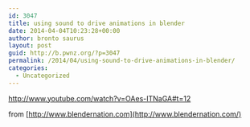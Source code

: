 ```yaml
---
id: 3047
title: using sound to drive animations in blender
date: 2014-04-04T10:23:28+00:00
author: bronto saurus
layout: post
guid: http://b.pwnz.org/?p=3047
permalink: /2014/04/using-sound-to-drive-animations-in-blender/
categories:
  - Uncategorized
---
```

<http://www.youtube.com/watch?v=OAes-ITNaGA#t=12>

from [http://www.blendernation.com](http://www.blendernation.com/)
